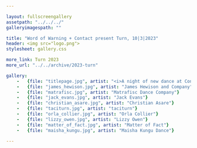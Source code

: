 ```yaml
---

layout: fullscreengallery
assetpath: "../../../"
galleryimagespath: ""

title: "Word of Warning + Contact present Turn, 10|3|2023"
header: <img src="logo.png">
stylesheet: gallery.css

more_link: Turn 2023
more_url: "../../archive/2023-turn"

gallery:
    -   {file: "titlepage.jpg", artist: "<i>A night of new dance at Contact, Fri 10 Mar 2023</i> · Zara Jane"}
    -   {file: "james_hewison.jpg", artist: "James Hewison and Company"}
    -   {file: "matrafisc.jpg", artist: "Matrafisc Dance Company"}
    -   {file: "jack_evans.jpg", artist: "Jack Evans"}
    -   {file: "christian_asare.jpg", artist: "Christian Asare"}
    -   {file: "taciturn.jpg", artist: "taciturn"}
    -   {file: "orla_collier.jpg", artist: "Orla Collier"}
    -   {file: "lizzy_owen.jpg", artist: "Lizzy Owen"}  
    -   {file: "matter_of_fact.jpg", artist: "Matter of Fact"}  
    -   {file: "maisha_kungu.jpg", artist: "Maisha Kungu Dance"}

---
```

